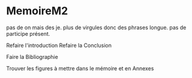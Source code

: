 # MemoireM2

pas de on mais des je.
plus de virgules donc des phrases longue.
pas de participe présent.

Refaire l'introduction
Refaire la Conclusion

Faire la Bibliographie

Trouver les figures à mettre dans le mémoire et en Annexes